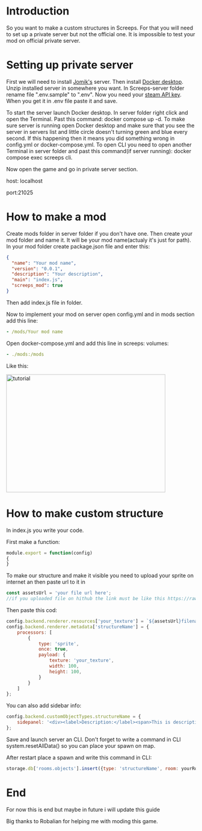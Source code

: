 # Introduction
So you want to make a custom structures in Screeps. For that you will need to set up a private server but not the official one. It is impossible to test your mod on official private server.
# Setting up private server
First we will need to install [Jomik's](https://github.com/Jomik/screeps-server) server. Then install [Docker desktop](https://docs.docker.com/desktop/setup/install/windows-install). Unzip installed server in somewhere you want. In Screeps-server folder rename file ".env.sample" to ".env". Now you need your [steam API key](https://steamcommunity.com/dev/apikey). When you get it in .env file paste it and save.

To start the server launch Docker desktop. In server folder right click and open the Terminal. Past this command: docker compose up -d. To make sure server is running open Docker desktop and make sure that you see the server in servers list and little circle doesn't turning green and blue every second. If this happening then it means you did something wrong in config.yml or docker-compose.yml. To open CLI you need to open another Terminal in server folder and past this command(if server running): docker compose exec screeps cli.

Now open the game and go in private server section.

host: localhost

port:21025
# How to make a mod
Create mods folder in server folder if you don't have one. Then create your mod folder and name it. It will be your mod name(actualy it's just for path). In your mod folder create package.json file and enter this:
```json
{
  "name": "Your mod name",
  "version": "0.0.1",
  "description": "Your description",
  "main": "index.js",
  "screeps_mod": true
}
```
Then add index.js file in folder.

Now to implement your mod on server open config.yml and in mods section add this line:
```yml
- /mods/Your mod name
```
Open docker-compose.yml and add this line in screeps: volumes:
```yml
- ./mods:/mods
```
Like this:

<img width="423" height="313" alt="tutorial" src="https://github.com/user-attachments/assets/b860281f-2ef6-461c-9570-aa54a4c68705" />

# How to make custom structure
In index.js you write your code.

First make a function:
```js
module.export = function(config)
{
}
```
To make our structure and make it visible you need to upload your sprite on internet an then paste url to it in
```js
const assetsUrl = 'your file url here';
//if you uploaded file on hithub the link must be like this https://raw.githubusercontent.com/YourNickname/RepositoryName/refs/heads/main/
```
Then paste this cod:
```js
config.backend.renderer.resources['your_texture'] = `${assetsUrl}filename.png`;
config.backend.renderer.metadata['structureName'] = {
    processors: [
        {
            type: 'sprite',
            once: true,
            payload: {
                texture: 'your_texture',
                width: 100,
                height: 100,
            }
        }
    ]
};
```
You can also add sidebar info:
```js
config.backend.customObjectTypes.structureName = {
    sidepanel: '<div><label>Description:</label><span>This is description.</span></div>'
};
```
Save and launch server an CLI. Don't forget to write a command in CLI system.resetAllData() so you can place your spawn on map.

After restart place a spawn and write this command in CLI: 
```js
storage.db['rooms.objects'].insert({type: 'structureName', room: yourRoomName, x: 20, y: 20});
```
# End
For now this is end but maybe in future i will update this guide

Big thanks to Robalian for helping me with moding this game.
